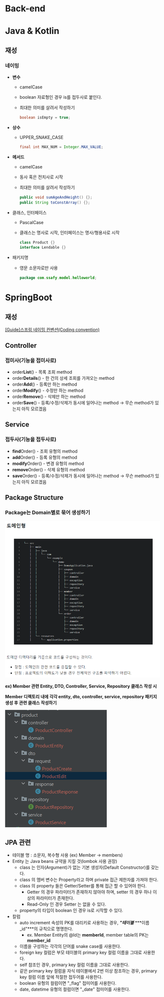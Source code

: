 # Back-end

# Java & Kotlin

## 재성

### **네이밍**

- **변수**
    - camelCase
    - boolean 자료형인 경우 is를 접두사로 붙인다.
    - 최대한 의미를 살려서 작성하기
        
        ```java
        boolean isEmpty = true;
        ```
        
- **상수**
    - UPPER_SNAKE_CASE
        
        ```java
        final int MAX_NUM = Integer.MAX_VALUE;
        ```
        
- **메서드**
    - camelCase
    - 동사 혹은 전치사로 시작
    - 최대한 의미를 살려서 작성하기
        
        ```java
        public void sumAgeAndHeight() {};
        public String toConstArray() {};
        ```
        
- 클래스, 인터페이스
    - PascalCase
    - 클래스는 명사로 시작, 인터페이스는 명사/형용사로 시작
        
        ```java
        class Product {}
        interface Lendable {}
        ```
        
- 패키지명
    - 영문 소문자로만 사용
        
        ```java
        package com.ssafy.model.helloworld;
        ```
        

# SpringBoot

## 재성

[[Guide]스프링 네이밍 컨벤션(Coding convention)](https://cocobi.tistory.com/27)

## Controller

### 접미사(기능을 접미사로)

- order**List**() - 목록 조회 method
- order**Details**() - 한 건의 상세 조회를 가져오는 method
- order**Add**() - 등록만 하는 method
- order**Modify**() - 수정만 하는 method
- order**Remove**() - 삭제만 하는 method
- order**Save**() - 등록/수정/삭제가 동시에 일어나는 method → 무슨 method가 있는지 아직 모르겠음

## Service

### 접두사(기능을 접두사로)

- **find**Order() - 조회 유형의 method
- **add**Order() - 등록 유형의 method
- **modify**Order() - 변경 유형의 method
- **remove**Order() - 삭제 유형의 method
- **save**Order() - 등록/수정/삭제가 동시에 일어나는 method → 무슨 method가 있는지 아직 모르겠음

## Package Structure

### Package는 Domain별로 묶어 생성하기

![b.png](Back-end%206590b28d477a43e182cd0a0fe7280022/b.png)

**ex) Member 관련 Entity, DTO, Controller, Service, Repository 클래스 작성 시**

 **Member 디렉토리 내에 각각 entity, dto, controller, service, repository 패키지 생성 후 관련 클래스 작성하기**

![package_convention.PNG](Back-end%206590b28d477a43e182cd0a0fe7280022/package_convention.png)

## JPA 관련

- 테이블 명 : 소문자, 복수형 사용 (ex) Member → members)
- Entity 는 Java beans 규약을 지킬 것(lombok 사용 권장)
    - class 는 인자(Argument)가 없는 기본 생성자(Default Constructor)를 갖는다.
    - class 의 멤버 변수는 Property라고 하며 private 접근 제한자를 가져야 한다.
    - class 의 property 들은 Getter/Setter를 통해 접근 할 수 있어야 한다.
        - Getter 의 경우 파라미터가 존재하지 않아야 하며, setter 의 경우 하나 이상의 파라미터가 존재한다.
        - Read-Only 인 경우 Setter 는 없을 수 있다.
    - property의 타입이 boolean 인 경우 is로 시작할 수 있다.
- 칼럼
    - auto increment 속성의 PK를 대리키로 사용하는 경우, ***"테이블*** ***이름_id"***의 규칙으로 명명한다.
        - ex. Member Entity의 @Id는 **memberId**, member table의 PK는 **member_id**
    - 이름을 구성하는 각각의 단어를 snake case를 사용한다.
    - foreign key 컬럼은 부모 테이블의 primary key 컬럼 이름을 그대로 사용한다.
    - self 참조인 경우, primary key 컬럼 이름을 그대로 사용한다.
    - 같은 primary key 컬럼을 자식 테이블에서 2번 이상 참조하는 경우, primary key 컬럼 이름 앞에 적절한 접두어를 사용한다.
    - boolean 유형의 컬럼이면 "_flag" 접미어를 사용한다.
    - date, datetime 유형의 컬럼이면 "_date" 접미어를 사용한다.